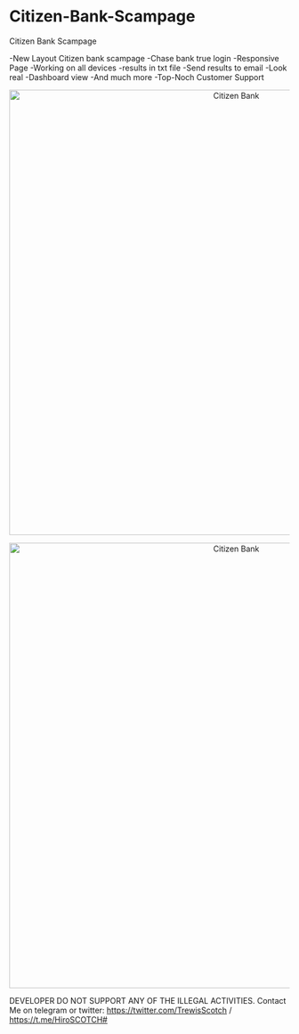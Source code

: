 # Citizen-Bank-Scampage
Citizen Bank Scampage

-New Layout Citizen bank scampage
-Chase bank true login
-Responsive Page
-Working on all devices
-results in txt file
-Send results to email
-Look real
-Dashboard view
-And much more
-Top-Noch Customer Support

<p align="center">
<img alt="Citizen Bank" src="https://github.com/trewisscotch/Citizen-Bank-Scampage/blob/main/citizen1.jpg" height="800" />
<p align="center">
    
<p align="center">
<img alt="Citizen Bank" src="https://github.com/trewisscotch/Citizen-Bank-Scampage/blob/main/citizen2.jpg" height="800" />
<p align="center">
  
DEVELOPER DO NOT SUPPORT ANY OF THE ILLEGAL ACTIVITIES.
Contact Me on telegram or twitter: https://twitter.com/TrewisScotch / https://t.me/HiroSCOTCH#
